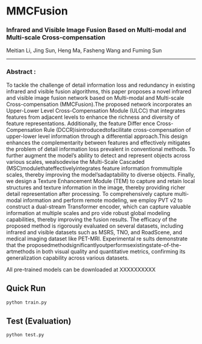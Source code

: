 # MMCFusion
### Infrared and Visible Image Fusion Based on Multi-modal and Multi-scale Cross-compensation

Meitian Li, Jing Sun, Heng Ma, Fasheng Wang and Fuming Sun

***************
### Abstract : 

To tackle the challenge of detail information loss and redundancy in existing infrared and visible
 fusion algorithms, this paper proposes a novel infrared and visible image fusion network based on
 Multi-modal and Multi-scale Cross-compensation (MMCFusion).The proposed network incorporates
 an Upper-Lower Level Cross-Compensation Module (ULCC) that integrates features from adjacent
 levels to enhance the richness and diversity of feature representations. Additionally, the feature Differ
ence Cross-Compensation Rule (DCCR)isintroducedtofacilitate cross-compensation of upper-lower
 level information through a differential approach.This design enhances the complementarity between
 features and effectively mitigates the problem of detail information loss prevalent in conventional
 methods. To further augment the model’s ability to detect and represent objects across various scales,
 wealsodevise the Multi-Scale Cascaded (MSC)modulethateffectivelyintegrates feature information
 frommultiple scales, thereby improving the model’sadaptability to diverse objects. Finally, we design
 a Texture Enhancement Module (TEM) to capture and retain local structures and texture information
 in the image, thereby providing richer detail representation after processing. To comprehensively
 capture multi-modal information and perform remote modeling, we employ PVT v2 to construct a
 dual-stream Transformer encoder, which can capture valuable information at multiple scales and pro
vide robust global modeling capabilities, thereby improving the fusion results. The efficacy of the
 proposed method is rigorously evaluated on several datasets, including infrared and visible datasets
 such as MSRS, TNO, and RoadScene, and medical imaging dataset like PET-MRI. Experimental re
sults demonstrate that the proposedmethodsignificantlyoutperformsexistingstate-of-the-artmethods
 in both visual quality and quantitative metrics, confirming its generalization capability across various
 datasets. 

 All pre-trained models can be downloaded at XXXXXXXXXX

 ## Quick Run

```python
python train.py
```

## Test (Evaluation)

```python
python test.py
```

 
